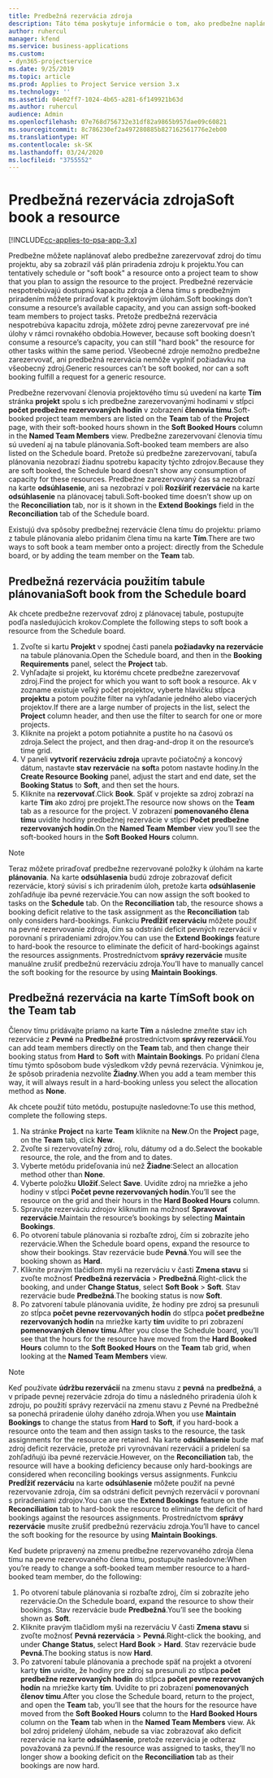 ```yaml
---
title: Predbežná rezervácia zdroja
description: Táto téma poskytuje informácie o tom, ako predbežne naplánovať alebo predbežne rezervovať členov projektového tímu.
author: ruhercul
manager: kfend
ms.service: business-applications
ms.custom:
- dyn365-projectservice
ms.date: 9/25/2019
ms.topic: article
ms.prod: Applies to Project Service version 3.x
ms.technology: ''
ms.assetid: 04e02ff7-1024-4b65-a281-6f149921b63d
ms.author: ruhercul
audience: Admin
ms.openlocfilehash: 07e768d756732e31df82a9865b957dae09c60821
ms.sourcegitcommit: 8c786230ef2a497280885b827162561776e2eb00
ms.translationtype: HT
ms.contentlocale: sk-SK
ms.lasthandoff: 03/24/2020
ms.locfileid: "3755552"
---
```

# <a name="soft-book-a-resource"></a><span data-ttu-id="92468-103">Predbežná rezervácia zdroja</span><span class="sxs-lookup"><span data-stu-id="92468-103">Soft book a resource</span></span>

[!INCLUDE[cc-applies-to-psa-app-3.x](../includes/cc-applies-to-psa-app-3x.md)]

<span data-ttu-id="92468-104">Predbežne môžete naplánovať alebo predbežne zarezervovať zdroj do tímu projektu, aby sa zobrazil váš plán priradenia zdroju k projektu.</span><span class="sxs-lookup"><span data-stu-id="92468-104">You can tentatively schedule or "soft book" a resource onto a project team to show that you plan to assign the resource to the project.</span></span> <span data-ttu-id="92468-105">Predbežné rezervácie nespotrebúvajú dostupnú kapacitu zdroja a člena tímu s predbežným priradením môžete priraďovať k projektovým úlohám.</span><span class="sxs-lookup"><span data-stu-id="92468-105">Soft bookings don’t consume a resource’s available capacity, and you can assign soft-booked team members to project tasks.</span></span> <span data-ttu-id="92468-106">Pretože predbežná rezervácia nespotrebúva kapacitu zdroja, môžete zdroj pevne zarezervovať pre iné úlohy v rámci rovnakého obdobia.</span><span class="sxs-lookup"><span data-stu-id="92468-106">However, because soft booking doesn’t consume a resource’s capacity, you can still "hard book" the resource for other tasks within the same period.</span></span> <span data-ttu-id="92468-107">Všeobecné zdroje nemožno predbežne zarezervovať, ani predbežná rezervácia nemôže vyplniť požiadavku na všeobecný zdroj.</span><span class="sxs-lookup"><span data-stu-id="92468-107">Generic resources can’t be soft booked, nor can a soft booking fulfill a request for a generic resource.</span></span>

<span data-ttu-id="92468-108">Predbežne rezervovaní členovia projektového tímu sú uvedení na karte **Tím** stránka **projekt** spolu s ich predbežne zarezervovanými hodinami v stĺpci **počet predbežne rezervovaných hodín** v zobrazení **členovia tímu**.</span><span class="sxs-lookup"><span data-stu-id="92468-108">Soft-booked project team members are listed on the **Team** tab of the **Project** page, with their soft-booked hours shown in the **Soft Booked Hours** column in the **Named Team Members** view.</span></span> <span data-ttu-id="92468-109">Predbežne zarezervovaní členovia tímu sú uvedení aj na tabule plánovania.</span><span class="sxs-lookup"><span data-stu-id="92468-109">Soft-booked team members are also listed on the Schedule board.</span></span> <span data-ttu-id="92468-110">Pretože sú predbežne zarezervovaní, tabuľa plánovania nezobrazí žiadnu spotrebu kapacity týchto zdrojov.</span><span class="sxs-lookup"><span data-stu-id="92468-110">Because they are soft booked, the Schedule board doesn't show any consumption of capacity for these resources.</span></span> <span data-ttu-id="92468-111">Predbežne zarezervovaný čas sa nezobrazí na karte **odsúhlasenie**, ani sa nezobrazí v poli **Rozšíriť rezervácie** na karte **odsúhlasenie** na plánovacej tabuli.</span><span class="sxs-lookup"><span data-stu-id="92468-111">Soft-booked time doesn’t show up on the **Reconciliation** tab, nor is it shown in the **Extend Bookings** field in the **Reconciliation** tab of the Schedule board.</span></span> 

<span data-ttu-id="92468-112">Existujú dva spôsoby predbežnej rezervácie člena tímu do projektu: priamo z tabule plánovania alebo pridaním člena tímu na karte **Tím**.</span><span class="sxs-lookup"><span data-stu-id="92468-112">There are two ways to soft book a team member onto a project: directly from the Schedule board, or by adding the team member on the **Team** tab.</span></span> 

## <a name="soft-book-from-the-schedule-board"></a><span data-ttu-id="92468-113">Predbežná rezervácia použitím tabule plánovania</span><span class="sxs-lookup"><span data-stu-id="92468-113">Soft book from the Schedule board</span></span>
<span data-ttu-id="92468-114">Ak chcete predbežne rezervovať zdroj z plánovacej tabule, postupujte podľa nasledujúcich krokov.</span><span class="sxs-lookup"><span data-stu-id="92468-114">Complete the following steps to soft book a resource from the Schedule board.</span></span> 

1. <span data-ttu-id="92468-115">Zvoľte si kartu **Projekt** v spodnej časti panela **požiadavky na rezervácie** na tabule plánovania.</span><span class="sxs-lookup"><span data-stu-id="92468-115">Open the Schedule board, and then in the **Booking Requirements** panel, select the **Project** tab.</span></span>
2. <span data-ttu-id="92468-116">Vyhľadajte si projekt, ku ktorému chcete predbežne zarezervovať zdroj.</span><span class="sxs-lookup"><span data-stu-id="92468-116">Find the project for which you want to soft book a resource.</span></span> <span data-ttu-id="92468-117">Ak v zozname existuje veľký počet projektov, vyberte hlavičku stĺpca **projektu** a potom použite filter na vyhľadanie jedného alebo viacerých projektov.</span><span class="sxs-lookup"><span data-stu-id="92468-117">If there are a large number of projects in the list, select the **Project** column header, and then use the filter to search for one or more projects.</span></span>
3. <span data-ttu-id="92468-118">Kliknite na projekt a potom potiahnite a pustite ho na časovú os zdroja.</span><span class="sxs-lookup"><span data-stu-id="92468-118">Select the project, and then drag-and-drop it on the resource’s time grid.</span></span>
5. <span data-ttu-id="92468-119">V paneli **vytvoriť rezerváciu zdroja** upravte počiatočný a koncový dátum, nastavte **stav rezervácie** na **soft**a potom nastavte hodiny.</span><span class="sxs-lookup"><span data-stu-id="92468-119">In the **Create Resource Booking** panel, adjust the start and end date, set the **Booking Status** to **Soft**, and then set the hours.</span></span> 
6. <span data-ttu-id="92468-120">Kliknite na **rezervovať**.</span><span class="sxs-lookup"><span data-stu-id="92468-120">Click **Book**.</span></span> <span data-ttu-id="92468-121">Späť v projekte sa zdroj zobrazí na karte **Tím** ako zdroj pre projekt.</span><span class="sxs-lookup"><span data-stu-id="92468-121">The resource now shows on the **Team** tab as a resource for the project.</span></span> <span data-ttu-id="92468-122">V zobrazení **pomenovaného člena tímu** uvidíte hodiny predbežnej rezervácie v stĺpci **Počet predbežne rezervovaných hodín**.</span><span class="sxs-lookup"><span data-stu-id="92468-122">On the **Named Team Member** view you’ll see the soft-booked hours in the **Soft Booked Hours** column.</span></span>

> [!NOTE]
> <span data-ttu-id="92468-123">Teraz môžete priraďovať predbežne rezervované položky k úlohám na karte **plánovania**. Na karte **odsúhlasenia** budú zdroje zobrazovať deficit rezervácie, ktorý súvisí s ich priradením úloh, pretože karta **odsúhlasenie** zohľadňuje iba pevné rezervácie.</span><span class="sxs-lookup"><span data-stu-id="92468-123">You can now assign the soft booked to tasks on the **Schedule** tab. On the **Reconciliation** tab, the resource shows a booking deficit relative to the task assignment as the **Reconciliation** tab only considers hard-bookings.</span></span> <span data-ttu-id="92468-124">Funkciu **Predĺžiť rezerváciu** môžete použiť na pevné rezervovanie zdroja, čím sa odstráni deficit pevných rezervácií v porovnaní s priradeniami zdrojov.</span><span class="sxs-lookup"><span data-stu-id="92468-124">You can use the **Extend Bookings** feature to hard-book the resource to eliminate the deficit of hard-bookings against the resources assignments.</span></span> <span data-ttu-id="92468-125">Prostredníctvom **správy rezervácie** musíte manuálne zrušiť predbežnú rezerváciu zdroja.</span><span class="sxs-lookup"><span data-stu-id="92468-125">You’ll have to manually cancel the soft booking for the resource by using **Maintain Bookings**.</span></span>

## <a name="soft-book-on-the-team-tab"></a><span data-ttu-id="92468-126">Predbežná rezervácia na karte Tím</span><span class="sxs-lookup"><span data-stu-id="92468-126">Soft book on the Team tab</span></span>

<span data-ttu-id="92468-127">Členov tímu pridávajte priamo na karte **Tím** a následne zmeňte stav ich rezervácie z **Pevné** na **Predbežné** prostredníctvom **správy rezervácií**.</span><span class="sxs-lookup"><span data-stu-id="92468-127">You can add team members directly on the **Team** tab, and then change their booking status from **Hard** to **Soft** with **Maintain Bookings**.</span></span> <span data-ttu-id="92468-128">Po pridaní člena tímu týmto spôsobom bude výsledkom vždy pevná rezervácia. Výnimkou je, že spôsob priradenia nezvolíte **Žiadny**.</span><span class="sxs-lookup"><span data-stu-id="92468-128">When you add a team member this way, it will always result in a hard-booking unless you select the allocation method as **None**.</span></span>

<span data-ttu-id="92468-129">Ak chcete použiť túto metódu, postupujte nasledovne:</span><span class="sxs-lookup"><span data-stu-id="92468-129">To use this method, complete the following steps.</span></span>

1. <span data-ttu-id="92468-130">Na stránke **Project** na karte **Team** kliknite na **New**.</span><span class="sxs-lookup"><span data-stu-id="92468-130">On the **Project** page, on the **Team** tab, click **New**.</span></span>
2. <span data-ttu-id="92468-131">Zvoľte si rezervovateľný zdroj, rolu, dátumy od a do.</span><span class="sxs-lookup"><span data-stu-id="92468-131">Select the bookable resource, the role, and the from and to dates.</span></span>
3. <span data-ttu-id="92468-132">Vyberte metódu prideľovania inú než **Žiadne**:</span><span class="sxs-lookup"><span data-stu-id="92468-132">Select an allocation method other than **None**.</span></span>
4. <span data-ttu-id="92468-133">Vyberte položku **Uložiť**.</span><span class="sxs-lookup"><span data-stu-id="92468-133">Select **Save**.</span></span> <span data-ttu-id="92468-134">Uvidíte zdroj na mriežke a jeho hodiny v stĺpci **Počet pevne rezervovaných hodín**.</span><span class="sxs-lookup"><span data-stu-id="92468-134">You’ll see the resource on the grid and their hours in the **Hard Booked Hours** column.</span></span>
5. <span data-ttu-id="92468-135">Spravujte rezerváciu zdrojov kliknutím na možnosť **Spravovať rezervácie**.</span><span class="sxs-lookup"><span data-stu-id="92468-135">Maintain the resource’s bookings by selecting **Maintain Bookings**.</span></span>
6. <span data-ttu-id="92468-136">Po otvorení tabule plánovania si rozbaľte zdroj, čím si zobrazíte jeho rezervácie.</span><span class="sxs-lookup"><span data-stu-id="92468-136">When the Schedule board opens, expand the resource to show their bookings.</span></span> <span data-ttu-id="92468-137">Stav rezervácie bude **Pevná**.</span><span class="sxs-lookup"><span data-stu-id="92468-137">You will see the booking shown as **Hard**.</span></span>
7. <span data-ttu-id="92468-138">Kliknite pravým tlačidlom myši na rezerváciu v časti **Zmena stavu** si zvoľte možnosť **Predbežná rezervácia** \> **Predbežná**.</span><span class="sxs-lookup"><span data-stu-id="92468-138">Right-click the booking, and under **Change Status**, select **Soft Book** \> **Soft**.</span></span> <span data-ttu-id="92468-139">Stav rezervácie bude **Predbežná**.</span><span class="sxs-lookup"><span data-stu-id="92468-139">The booking status is now **Soft**.</span></span>
8. <span data-ttu-id="92468-140">Po zatvorení tabule plánovania uvidíte, že hodiny pre zdroj sa presunuli zo stĺpca **počet pevne rezervovaných hodín** do stĺpca **počet predbežne rezervovaných hodín** na mriežke karty **tím** uvidíte to pri zobrazení **pomenovaných členov tímu**.</span><span class="sxs-lookup"><span data-stu-id="92468-140">After you close the Schedule board, you’ll see that the hours for the resource have moved from the **Hard Booked Hours** column to the **Soft Booked Hours** on the **Team** tab grid, when looking at the **Named Team Members** view.</span></span>

> [!NOTE]
> <span data-ttu-id="92468-141">Keď používate **údržbu rezervácií** na zmenu stavu z **pevná** na **predbežná**, a v prípade pevnej rezervácie zdroja do tímu a následného priradenia úloh k zdroju, po použití správy rezervácií na zmenu stavu z Pevné na Predbežné sa ponechá priradenie úlohy daného zdroja.</span><span class="sxs-lookup"><span data-stu-id="92468-141">When you use **Maintain Bookings** to change the status from **Hard** to **Soft**, if you hard-book a resource onto the team and then assign tasks to the resource, the task assignments for the resource are retained.</span></span> <span data-ttu-id="92468-142">Na karte **odsúhlasenie** bude mať zdroj deficit rezervácie, pretože pri vyrovnávaní rezervácií a pridelení sa zohľadňujú iba pevné rezervácie.</span><span class="sxs-lookup"><span data-stu-id="92468-142">However, on the **Reconciliation** tab, the resource will have a booking deficiency because only hard-bookings are considered when reconciling bookings versus assignments.</span></span> <span data-ttu-id="92468-143">Funkciu **Predĺžiť rezerváciu** na karte **odsúhlasenie** môžete použiť na pevné rezervovanie zdroja, čím sa odstráni deficit pevných rezervácií v porovnaní s priradeniami zdrojov.</span><span class="sxs-lookup"><span data-stu-id="92468-143">You can use the **Extend Bookings** feature on the **Reconciliation** tab to hard-book the resource to eliminate the deficit of hard bookings against the resources assignments.</span></span> <span data-ttu-id="92468-144">Prostredníctvom **správy rezervácie** musíte zrušiť predbežnú rezerváciu zdroja.</span><span class="sxs-lookup"><span data-stu-id="92468-144">You’ll have to cancel the soft booking for the resource by using **Maintain Bookings**.</span></span>

<span data-ttu-id="92468-145">Keď budete pripravený na zmenu predbežne rezervovaného zdroja člena tímu na pevne rezervovaného člena tímu, postupujte nasledovne:</span><span class="sxs-lookup"><span data-stu-id="92468-145">When you’re ready to change a soft-booked team member resource to a hard-booked team member, do the following:</span></span>

1. <span data-ttu-id="92468-146">Po otvorení tabule plánovania si rozbaľte zdroj, čím si zobrazíte jeho rezervácie.</span><span class="sxs-lookup"><span data-stu-id="92468-146">On the Schedule board, expand the resource to show their bookings.</span></span> <span data-ttu-id="92468-147">Stav rezervácie bude **Predbežná**.</span><span class="sxs-lookup"><span data-stu-id="92468-147">You’ll see the booking shown as **Soft**.</span></span>
2. <span data-ttu-id="92468-148">Kliknite pravým tlačidlom myši na rezerváciu V časti **Zmena stavu** si zvoľte možnosť **Pevná rezervácia** \> **Pevná**.</span><span class="sxs-lookup"><span data-stu-id="92468-148">Right-click the booking, and under **Change Status**, select **Hard Book** \> **Hard**.</span></span> <span data-ttu-id="92468-149">Stav rezervácie bude **Pevná**.</span><span class="sxs-lookup"><span data-stu-id="92468-149">The booking status is now **Hard**.</span></span>
3. <span data-ttu-id="92468-150">Po zatvorení tabule plánovania a prechode späť na projekt a otvorení karty **tím** uvidíte, že hodiny pre zdroj sa presunuli zo stĺpca **počet predbežne rezervovaných hodín** do stĺpca **počet pevne rezervovaných hodín** na mriežke karty **tím**. Uvidíte to pri zobrazení **pomenovaných členov tímu**.</span><span class="sxs-lookup"><span data-stu-id="92468-150">After you close the Schedule board, return to the project, and open the **Team** tab, you’ll see that the hours for the resource have moved from the **Soft Booked Hours** column to the **Hard Booked Hours** column on the **Team** tab when in the **Named Team Members** view.</span></span> <span data-ttu-id="92468-151">Ak bol zdroj pridelený úlohám, nebude sa viac zobrazovať ako deficit rezervácie na karte **odsúhlasenie**, pretože rezervácia je odteraz považovaná za pevnú.</span><span class="sxs-lookup"><span data-stu-id="92468-151">If the resource was assigned to tasks, they’ll no longer show a booking deficit on the **Reconciliation** tab as their bookings are now hard.</span></span>


